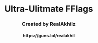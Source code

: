<h1 align="center">Ultra-Ulitmate FFlags</h1>
<h3 align="center">Created by RealAkhilz</h3>
<h4 align="center"> https://guns.lol/realakhil </h4>

